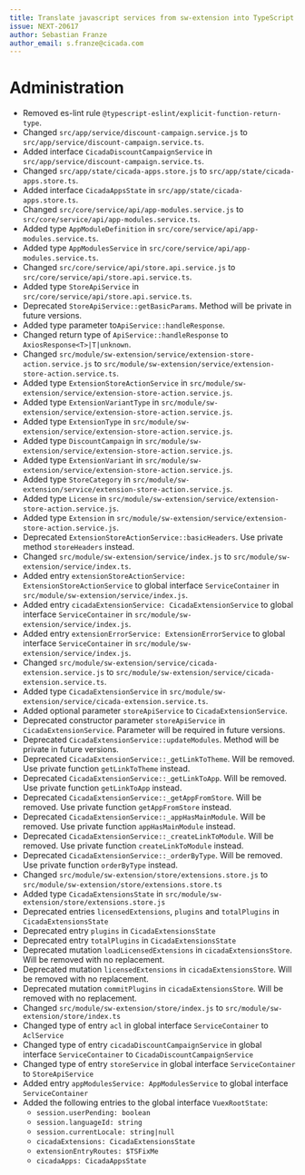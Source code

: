 ```yaml
---
title: Translate javascript services from sw-extension into TypeScript
issue: NEXT-20617
author: Sebastian Franze
author_email: s.franze@cicada.com
---
```

# Administration
* Removed es-lint rule `@typescript-eslint/explicit-function-return-type`.
* Changed `src/app/service/discount-campaign.service.js` to `src/app/service/discount-campaign.service.ts`.
* Added interface `CicadaDiscountCampaignService` in `src/app/service/discount-campaign.service.ts`.
* Changed `src/app/state/cicada-apps.store.js` to `src/app/state/cicada-apps.store.ts`.
* Added interface `CicadaAppsState` in `src/app/state/cicada-apps.store.ts`.
* Changed `src/core/service/api/app-modules.service.js` to `src/core/service/api/app-modules.service.ts`.
* Added type `AppModuleDefinition` in `src/core/service/api/app-modules.service.ts`.
* Added type `AppModulesService` in `src/core/service/api/app-modules.service.ts`.
* Changed `src/core/service/api/store.api.service.js` to `src/core/service/api/store.api.service.ts`.
* Added type `StoreApiService` in `src/core/service/api/store.api.service.ts`.
* Deprecated `StoreApiService::getBasicParams`. Method will be private in future versions.
* Added type parameter to`ApiService::handleResponse`.
* Changed return type of `ApiService::handleResponse` to `AxiosResponse<T>|T|unknown`.
* Changed `src/module/sw-extension/service/extension-store-action.service.js` to `src/module/sw-extension/service/extension-store-action.service.ts`.
* Added type `ExtensionStoreActionService` in `src/module/sw-extension/service/extension-store-action.service.js`.
* Added type `ExtensionVariantType` in `src/module/sw-extension/service/extension-store-action.service.js`.
* Added type `ExtensionType` in `src/module/sw-extension/service/extension-store-action.service.js`.
* Added type `DiscountCampaign` in `src/module/sw-extension/service/extension-store-action.service.js`.
* Added type `ExtensionVariant` in `src/module/sw-extension/service/extension-store-action.service.js`.
* Added type `StoreCategory` in `src/module/sw-extension/service/extension-store-action.service.js`.
* Added type `License` in `src/module/sw-extension/service/extension-store-action.service.js`.
* Added type `Extension` in `src/module/sw-extension/service/extension-store-action.service.js`.
* Deprecated `ExtensionStoreActionService::basicHeaders`. Use private method `storeHeaders` instead.
* Changed `src/module/sw-extension/service/index.js` to `src/module/sw-extension/service/index.ts`.
* Added entry `extensionStoreActionService: ExtensionStoreActionService` to global interface `ServiceContainer` in `src/module/sw-extension/service/index.js`.
* Added entry `cicadaExtensionService: CicadaExtensionService` to global interface `ServiceContainer` in `src/module/sw-extension/service/index.js`.
* Added entry `extensionErrorService: ExtensionErrorService` to global interface `ServiceContainer` in `src/module/sw-extension/service/index.js`.
* Changed `src/module/sw-extension/service/cicada-extension.service.js` to `src/module/sw-extension/service/cicada-extension.service.ts`.
* Added type `CicadaExtensionService` in `src/module/sw-extension/service/cicada-extension.service.ts`.
* Added optional parameter `storeApiService` to `CicadaExtensionService`.
* Deprecated constructor parameter `storeApiService` in `CicadaExtensionService`. Parameter will be required in future versions.
* Deprecated `CicadaExtensionService::updateModules`. Method will be private in future versions.
* Deprecated `CicadaExtensionService::_getLinkToTheme`. Will be removed. Use private function `getLinkToTheme` instead.
* Deprecated `CicadaExtensionService::_getLinkToApp`. Will be removed. Use private function `getLinkToApp` instead.
* Deprecated `CicadaExtensionService::_getAppFromStore`. Will be removed. Use private function `getAppFromStore` instead.
* Deprecated `CicadaExtensionService::_appHasMainModule`. Will be removed. Use private function `appHasMainModule` instead.
* Deprecated `CicadaExtensionService::_createLinkToModule`. Will be removed. Use private function `createLinkToModule` instead.
* Deprecated `CicadaExtensionService::_orderByType`. Will be removed. Use private function `orderByType` instead.
* Changed `src/module/sw-extension/store/extensions.store.js` to `src/module/sw-extension/store/extensions.store.ts`
* Added type `CicadaExtensionsState` in `src/module/sw-extension/store/extensions.store.js`
* Deprecated entries `licensedExtensions`, `plugins` and `totalPlugins` in `CicadaExtensionsState`
* Deprecated entry `plugins` in `CicadaExtensionsState`
* Deprecated entry `totalPlugins` in `CicadaExtensionsState`
* Deprecated mutation `loadLicensedExtensions` in `cicadaExtensionsStore`. Will be removed with no replacement.
* Deprecated mutation `licensedExtensions` in `cicadaExtensionsStore`. Will be removed with no replacement.
* Deprecated mutation `commitPlugins` in `cicadaExtensionsStore`. Will be removed with no replacement.
* Changed `src/module/sw-extension/store/index.js` to `src/module/sw-extension/store/index.ts`
* Changed type of entry `acl` in global interface `ServiceContainer` to `AclService`
* Changed type of entry `cicadaDiscountCampaignService` in global interface `ServiceContainer` to `CicadaDiscountCampaignService`
* Changed type of entry `storeService` in global interface `ServiceContainer` to `StoreApiService`
* Added entry `appModulesService: AppModulesService` to global interface `ServiceContainer`
* Added the following entries to the global interface `VuexRootState`:
  * `session.userPending: boolean`
  * `session.languageId: string`
  * `session.currentLocale: string|null`
  * `cicadaExtensions: CicadaExtensionsState`
  * `extensionEntryRoutes: $TSFixMe`
  * `cicadaApps: CicadaAppsState`
